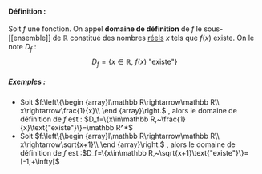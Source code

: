 #### Définition :
Soit $f$ une fonction. On appel **domaine de définition** de $f$ le sous-[[ensemble]] de $\mathbb R$ constitué des nombres [réels](réel) $x$ tels que $f(x)$ existe. 
On le note $D_f$ :
$$
D_f=\{x\in\mathbb R,~f(x)~\text{"existe"}\}
$$
##### Exemples :
- Soit $f:\left\{\begin {array}l\mathbb R\rightarrow\mathbb R\\ x\rightarrow\frac{1}{x}\\ \end {array}\right.$ , alors le domaine de définition de $f$ est : $D_f=\{x\in\mathbb R,~\frac{1}{x}\text{"existe"}\}=\mathbb R^*$
- Soit $f:\left\{\begin {array}l\mathbb R\rightarrow\mathbb R\\ x\rightarrow\sqrt{x+1}\\ \end {array}\right.$ , alors le domaine de définition de $f$ est :$D_f=\{x\in\mathbb R,~\sqrt{x+1}\text{"existe"}\}=[-1;+\infty[$
